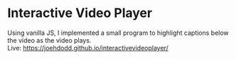 # Interactive Video Player
Using vanilla JS, I implemented a small program to highlight captions below the video as the video plays.<br>
Live: https://joehdodd.github.io/interactivevideoplayer/
